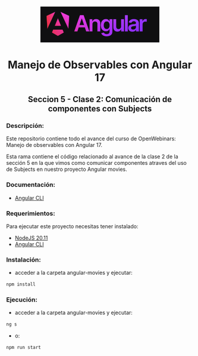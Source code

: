 <p align="center">
  <a href="https://angular.io/" target="blank"><img src="./assets/angular-logo.png" width="320" alt="Angular Logo" /></a>
</p>

<h1 align="center"> Manejo de Observables con Angular 17 </h1>

<h2 align="center"> Seccion 5 - Clase 2: Comunicación de componentes con Subjects </h1>

### Descripción:
Este repositorio contiene todo el avance del curso de OpenWebinars: Manejo de observables con Angular 17.

Esta rama contiene el código relacionado al avance de la clase 2 de la sección 5 en la que vimos como comunicar componentes atraves del uso de Subjects en nuestro proyecto Angular movies.

### Documentación:

* [Angular CLI](https://angular.io/cli)

### Requerimientos:
Para ejecutar este proyecto necesitas tener instalado: 
* [NodeJS 20.11](https://nodejs.org/en)
* [Angular CLI](https://angular.io/cli)

### Instalación:
* acceder a la carpeta angular-movies y ejecutar:

```bash
npm install
```

### Ejecución:
* acceder a la carpeta angular-movies y ejecutar:

```bash
ng s
```
* o:
```bash
npm run start
```